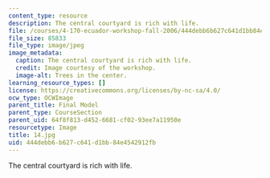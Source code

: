 ```yaml
---
content_type: resource
description: The central courtyard is rich with life.
file: /courses/4-170-ecuador-workshop-fall-2006/444debb6b627c641d1bb84e4542912fb_14.jpg
file_size: 85833
file_type: image/jpeg
image_metadata:
  caption: The central courtyard is rich with life.
  credit: Image courtesy of the workshop.
  image-alt: Trees in the center.
learning_resource_types: []
license: https://creativecommons.org/licenses/by-nc-sa/4.0/
ocw_type: OCWImage
parent_title: Final Model
parent_type: CourseSection
parent_uid: 64f8f813-d452-6681-cf02-93ee7a11950e
resourcetype: Image
title: 14.jpg
uid: 444debb6-b627-c641-d1bb-84e4542912fb
---
```

The central courtyard is rich with life.